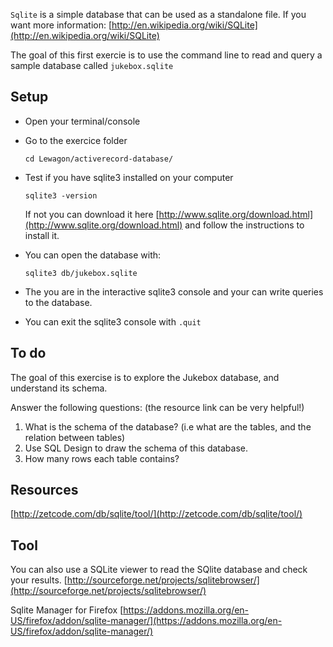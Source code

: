  `Sqlite` is a simple database that can be used as a standalone file.
If you want more information: [http://en.wikipedia.org/wiki/SQLite](http://en.wikipedia.org/wiki/SQLite)

The goal of this first exercie is to use the command line to read and query a sample database called `jukebox.sqlite`

## Setup

* Open your terminal/console
* Go to the exercice folder

    ````
    cd Lewagon/activerecord-database/
    ````
    
* Test if you have sqlite3 installed on your computer
   
   ````
   sqlite3 -version
   ````
   If not you can download it here [http://www.sqlite.org/download.html](http://www.sqlite.org/download.html) and follow the instructions to install it.
   

* You can open the database with:

   ````
   sqlite3 db/jukebox.sqlite
   ````

* The you are in the interactive sqlite3 console and your can write queries to the database.

* You can exit the sqlite3 console with ``.quit``

	
## To do

The goal of this exercise is to explore the Jukebox database, and understand its schema.

Answer the following questions: (the resource link can be very helpful!)

1. What is the schema of the database? (i.e what are the tables, and the relation between tables)
2. Use SQL Design to draw the schema of this database.
3. How many rows each table contains?


## Resources

[http://zetcode.com/db/sqlite/tool/](http://zetcode.com/db/sqlite/tool/)

## Tool

You can also use a SQLite viewer to read the SQlite database and check your results.
[http://sourceforge.net/projects/sqlitebrowser/](http://sourceforge.net/projects/sqlitebrowser/)

Sqlite Manager for Firefox [https://addons.mozilla.org/en-US/firefox/addon/sqlite-manager/](https://addons.mozilla.org/en-US/firefox/addon/sqlite-manager/)
	


